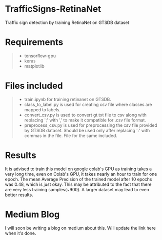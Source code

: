 # TrafficSigns-RetinaNet
Traffic sign detection by training RetinaNet on GTSDB dataset

# Requirements
> - tensorflow-gpu
> - keras
> - matplotlib

# Files included
> - train.ipynb for training retinanet on GTSDB.
> - class_to_label.py is used for creating csv file where classes are mapped to labels.
> - convert_csv.py is used to convert gt.txt file to csv along with replacing ';' with ',' to make it compatible for .csv file format.
> - preprocess_csv.py  is used for preprocessing the csv file provided by GTSDB dataset. Should be used only after replacing ':' with commas in the file. File for the same included.

# Results
It is advised to train this model on google colab's GPU as training takes a very long time, even on Colab's GPU, it takes nearly an hour to train for one epoch.
The mean Average Precision of the trained model after 10 epochs was 0.48, which is just okay. This may be attributed to the fact that there are very less training samples(~900).
A larger dataset may lead to even better results.

# Medium Blog
I will soon be writing a blog on medium about this. Will update the link here when it's done.
